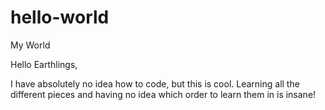 # hello-world
My World

Hello Earthlings, 

I have absolutely no idea how to code, but this is cool.
Learning all the different pieces and having no idea which order to learn them in is insane!
